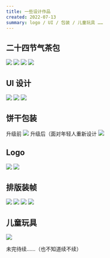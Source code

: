 ```yaml
---
title: 一些设计作品
created: 2022-07-13
summary: logo / UI / 包装 / 儿童玩具 ……
---
```


## 二十四节气茶包

![](2022-07-13-work/1.jpg)
![](2022-07-13-work/2.jpg)
![](2022-07-13-work/3.jpg)
![](2022-07-13-work/4.jpg)

## UI 设计

![](/2022-07-13-work/famic2.png)
![](/2022-07-13-work/famic1.png)
![](/2022-07-13-work/card.png)

## 饼干包装

升级前
![](/2022-07-13-work/原包装.JPG)
升级后（面对年轻人重新设计
![](/2022-07-13-work/after.png)

## Logo

![](/2022-07-13-work/样机3.jpg)
![](/2022-07-13-work/样机4.jpg)

## 排版装帧

![](/2022-07-13-work/book1.png)
![](/2022-07-13-work/book2.png)
![](/2022-07-13-work/book3.png)
![](/2022-07-13-work/book4.png)

## 儿童玩具

![](/2022-07-13-work/game.webp)

未完待续……（也不知道续不续）
